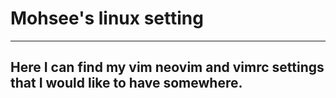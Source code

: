 # Mohsee's linux setting

--------------------------------------------------------------------------------
Here I can find my vim neovim and vimrc settings that I would like to have 
somewhere.
--------------------------------------------------------------------------------
